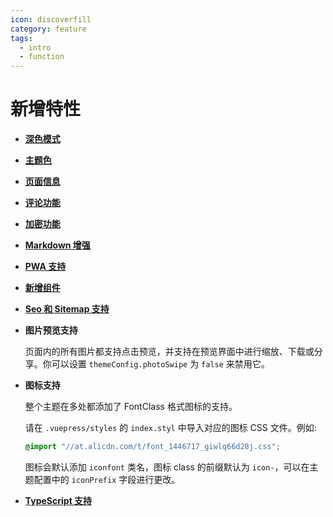 ```yaml
---
icon: discoverfill
category: feature
tags:
  - intro
  - function
---
```


# 新增特性

- [**深色模式**](theme.md#深色模式)

- [**主题色**](theme.md#主题色)

- [**页面信息**](page-info.md)

- [**评论功能**](comment.md)

- [**加密功能**](encrypt.md)

- [**Markdown 增强**](markdown/readme.md)

- [**PWA 支持**](pwa.md)

- [**新增组件**](component.md)

- [**Seo 和 Sitemap 支持**](seoAndSitemap.md)

- **图片预览支持**

  页面内的所有图片都支持点击预览，并支持在预览界面中进行缩放、下载或分享。你可以设置 `themeConfig.photoSwipe` 为 `false` 来禁用它。

- **图标支持**

  整个主题在多处都添加了 FontClass 格式图标的支持。

  请在 `.vuepress/styles` 的 `index.styl` 中导入对应的图标 CSS 文件。例如:

  ```css
  @import "//at.alicdn.com/t/font_1446717_giwlq66d28j.css";
  ```

  图标会默认添加 `iconfont` 类名，图标 class 的前缀默认为 `icon-`，可以在主题配置中的 `iconPrefix` 字段进行更改。

- [**TypeScript 支持**](typescript.md)
